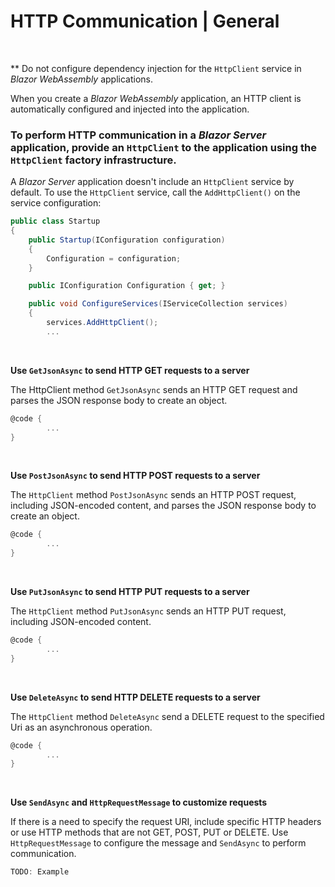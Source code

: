 # HTTP Communication | General
<br>

** Do not configure dependency injection for the `HttpClient` service in _Blazor_ _WebAssembly_ applications.

When you create a _Blazor_ _WebAssembly_ application, an HTTP client is automatically configured and injected into the application.
<br>


### To perform HTTP communication in a _Blazor Server_ application, provide an `HttpClient` to the application using the `HttpClient` factory infrastructure.

A _Blazor Server_ application doesn't include an `HttpClient` service by default. To use the `HttpClient` service, call the `AddHttpClient()` on the service configuration:

```csharp
public class Startup
{
	public Startup(IConfiguration configuration) 
	{
		Configuration = configuration;
	}

	public IConfiguration Configuration { get; }

	public void ConfigureServices(IServiceCollection services)
	{
		services.AddHttpClient();
		...
```
<br>


**Use  `GetJsonAsync`  to send HTTP GET requests to a server**

The HttpClient method `GetJsonAsync`  sends an HTTP GET request and parses the JSON response body to create an object.

```csharp
@code {  
        ...       
}  
``` 
<BR>

**Use  `PostJsonAsync`  to send HTTP POST requests to a server**

The `HttpClient` method `PostJsonAsync`  sends an HTTP POST request, including JSON-encoded content, and parses the JSON response body to create an object.

```csharp
@code {  
        ...       
}  
``` 
<BR>

**Use  `PutJsonAsync`  to send HTTP PUT requests to a server**

The `HttpClient` method `PutJsonAsync`  sends an HTTP PUT request, including JSON-encoded content.

```csharp
@code {  
        ...       
}  
``` 
<BR>

**Use  `DeleteAsync`  to send HTTP DELETE requests to a server**

The `HttpClient` method `DeleteAsync`  send a DELETE request to the specified Uri as an asynchronous operation.

```csharp
@code {  
        ...       
}  
``` 
<BR>


**Use `SendAsync` and `HttpRequestMessage` to customize requests**

If there is a need to specify the request URI, include specific HTTP headers or use HTTP methods that are not GET, POST, PUT or DELETE. Use `HttpRequestMessage` to configure the message and `SendAsync` to perform communication.

```csharp
TODO: Example
```
